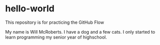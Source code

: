 # hello-world
This repository is for practicing the GitHub Flow

My name is Will McRoberts. I have a dog and a few cats. I only started to learn programming my senior year of highschool.
